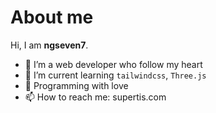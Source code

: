 # About me

Hi, I am **ngseven7**. 

 - 🍰 I’m a web developer who follow my heart
 - 🌈 I’m current learning `tailwindcss`, `Three.js`
 - 🌸 Programming with love
 - 📫 How to reach me: supertis.com

